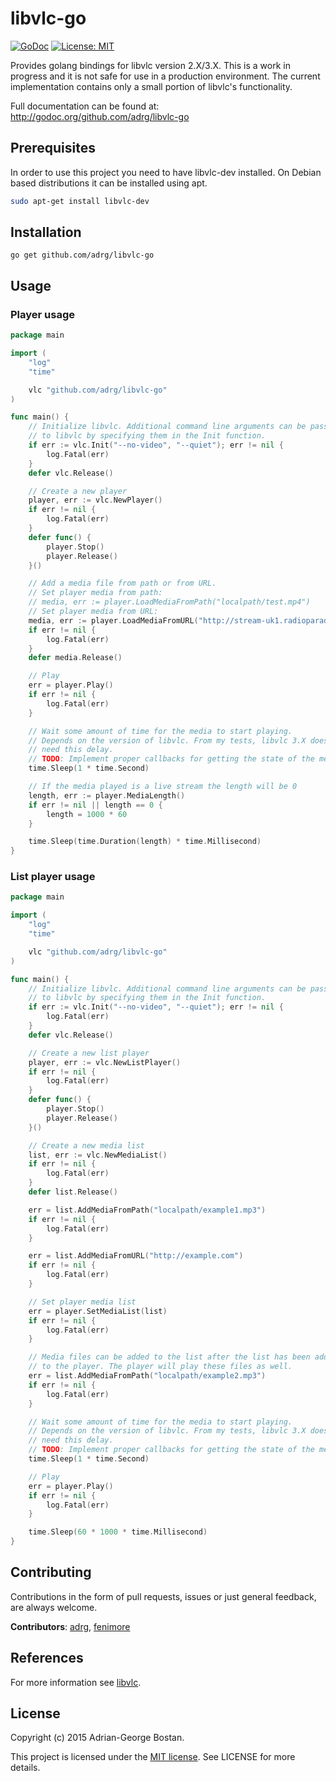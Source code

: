libvlc-go
=========
[![GoDoc](http://img.shields.io/badge/godoc-reference-blue.svg?style=flat-square)](https://godoc.org/github.com/adrg/libvlc-go)
[![License: MIT](http://img.shields.io/badge/license-MIT-red.svg?style=flat-square)](http://opensource.org/licenses/MIT)

Provides golang bindings for libvlc version 2.X/3.X. This is a work in
progress and it is not safe for use in a production environment. The current
implementation contains only a small portion of libvlc's functionality.

Full documentation can be found at: http://godoc.org/github.com/adrg/libvlc-go

## Prerequisites
In order to use this project you need to have libvlc-dev installed. On Debian
based distributions it can be installed using apt.
```sh
sudo apt-get install libvlc-dev
```

## Installation
```
go get github.com/adrg/libvlc-go
```

## Usage

### Player usage
```go
package main

import (
    "log"
    "time"

    vlc "github.com/adrg/libvlc-go"
)

func main() {
    // Initialize libvlc. Additional command line arguments can be passed in
    // to libvlc by specifying them in the Init function.
    if err := vlc.Init("--no-video", "--quiet"); err != nil {
        log.Fatal(err)
    }
    defer vlc.Release()

    // Create a new player
    player, err := vlc.NewPlayer()
    if err != nil {
        log.Fatal(err)
    }
    defer func() {
        player.Stop()
        player.Release()
    }()

    // Add a media file from path or from URL.
    // Set player media from path:
    // media, err := player.LoadMediaFromPath("localpath/test.mp4")
    // Set player media from URL:
    media, err := player.LoadMediaFromURL("http://stream-uk1.radioparadise.com/mp3-32")
    if err != nil {
        log.Fatal(err)
    }
    defer media.Release()

    // Play
    err = player.Play()
    if err != nil {
        log.Fatal(err)
    }

    // Wait some amount of time for the media to start playing.
    // Depends on the version of libvlc. From my tests, libvlc 3.X does not
    // need this delay.
    // TODO: Implement proper callbacks for getting the state of the media.
    time.Sleep(1 * time.Second)

    // If the media played is a live stream the length will be 0
    length, err := player.MediaLength()
    if err != nil || length == 0 {
        length = 1000 * 60
    }

    time.Sleep(time.Duration(length) * time.Millisecond)
}
```

### List player usage
```go
package main

import (
    "log"
    "time"

    vlc "github.com/adrg/libvlc-go"
)

func main() {
    // Initialize libvlc. Additional command line arguments can be passed in
    // to libvlc by specifying them in the Init function.
    if err := vlc.Init("--no-video", "--quiet"); err != nil {
        log.Fatal(err)
    }
    defer vlc.Release()

    // Create a new list player
    player, err := vlc.NewListPlayer()
    if err != nil {
        log.Fatal(err)
    }
    defer func() {
        player.Stop()
        player.Release()
    }()

    // Create a new media list
    list, err := vlc.NewMediaList()
    if err != nil {
        log.Fatal(err)
    }
    defer list.Release()

    err = list.AddMediaFromPath("localpath/example1.mp3")
    if err != nil {
        log.Fatal(err)
    }

    err = list.AddMediaFromURL("http://example.com")
    if err != nil {
        log.Fatal(err)
    }

    // Set player media list
    err = player.SetMediaList(list)
    if err != nil {
        log.Fatal(err)
    }

    // Media files can be added to the list after the list has been added
    // to the player. The player will play these files as well.
    err = list.AddMediaFromPath("localpath/example2.mp3")
    if err != nil {
        log.Fatal(err)
    }

    // Wait some amount of time for the media to start playing.
    // Depends on the version of libvlc. From my tests, libvlc 3.X does not
    // need this delay.
    // TODO: Implement proper callbacks for getting the state of the media.
    time.Sleep(1 * time.Second)

    // Play
    err = player.Play()
    if err != nil {
        log.Fatal(err)
    }

    time.Sleep(60 * 1000 * time.Millisecond)
}
```

## Contributing

Contributions in the form of pull requests, issues or just general feedback,
are always welcome.

**Contributors**:
[adrg](https://github.com/adrg), [fenimore](https://github.com/fenimore)

## References
For more information see [libvlc](http://videolan.org).

## License
Copyright (c) 2015 Adrian-George Bostan.

This project is licensed under the [MIT license](http://opensource.org/licenses/MIT). See LICENSE for more details.
